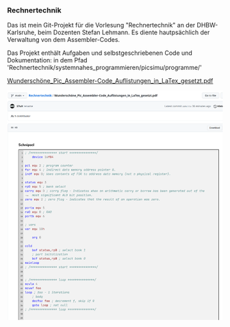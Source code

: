 ### Rechnertechnik

Das ist mein Git-Projekt für die Vorlesung "Rechnertechnik" an der DHBW-Karlsruhe, beim Dozenten Stefan Lehmann.
Es diente hautpsächlich der Verwaltung von dem Assembler-Codes.

Das Projekt enthält Aufgaben und selbstgeschriebenen Code und Dokumentation: in dem Pfad 'Rechnertechnik/systemnahes_programmieren/picsimu/programme/' 



[Wunderschöne_Pic_Assembler-Code_Auflistungen_in_LaTex_gesetzt.pdf](Wundersch%C3%B6ne_Pic_Assembler-Code_Auflistungen_in_LaTex_gesetzt.pdf)

![Screenshot_20230128_030637.png](images%2FScreenshot_20230128_030637.png)


